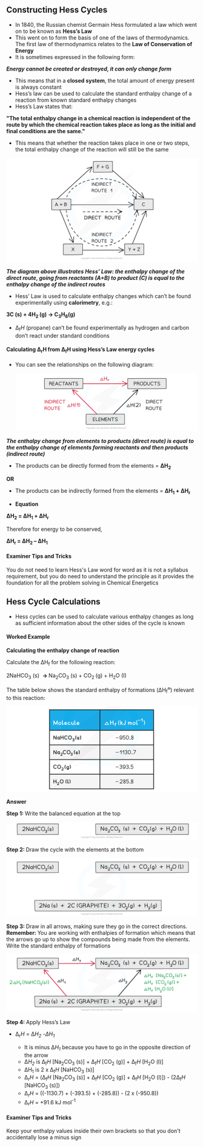 Constructing Hess Cycles
------------------------

* In 1840, the Russian chemist Germain Hess formulated a law which went on to be known as <b>Hess’s Law</b>
* This went on to form the basis of one of the laws of thermodynamics. The first law of thermodynamics relates to the <b>Law of Conservation of Energy</b>
* It is sometimes expressed in the following form:

*<b>Energy cannot be created or destroyed, it can only change form</b>*

* This means that in a <b>closed system</b>, the total amount of energy present is always constant
* Hess’s law can be used to calculate the standard enthalpy change of a reaction from known standard enthalpy changes
* Hess’s Law<b> </b>states that:

<b>"The total enthalpy change in a chemical reaction is independent of the route by which the chemical reaction takes place as long as the initial and final conditions are the same."</b>

* This means that whether the reaction takes place in one or two steps, the total enthalpy change of the reaction will still be the same

![Chemical Energetics Hess Cycles, downloadable AS & A Level Chemistry revision notes](1.5-Chemical-Energetics-Hess-Cycles.png)

*<b>The diagram above illustrates Hess’ Law: the enthalpy change of the direct route, going from reactants (A+B) to product (C) is equal to the enthalpy change of the indirect routes</b>*

* Hess’ Law is used to calculate enthalpy changes which can’t be found experimentally using <b>calorimetry</b>, e.g.:

<b>3C (s) + 4H</b><sub><b>2 </b></sub><b>(g) → C</b><sub><b>3</b></sub><b>H</b><sub><b>8</b></sub><b>(g)</b>

* Δ<sub>f</sub>*H* (propane) can’t be found experimentally as hydrogen and carbon don’t react under standard conditions

#### Calculating Δ<sub>r</sub>H<sub> </sub>from Δ<sub>f</sub>H using Hess’s Law energy cycles

* You can see the relationships on the following diagram:

  ![Chemical Energetics Direct and Indirect Routes, downloadable AS & A Level Chemistry revision notes](1.5-Chemical-Energetics-Direct-and-Indirect-Routes.png)

*<b>The enthalpy change from elements to products (direct route) is equal to the enthalpy change of elements forming reactants and then products (indirect route)</b>*

* The products can be directly formed from the elements = <b>ΔH</b><sub><b>2</b></sub>

<b>OR</b>

* The products can be indirectly formed from the elements = <b>ΔH</b><sub><b>1</b></sub><b> + ΔH</b><sub><b>r</b></sub>

* <b>Equation</b>

<b>ΔH</b><sub><b>2</b></sub><b> = ΔH</b><sub><b>1</b></sub><b> + ΔH</b><sub><b>r</b></sub>

Therefore for energy to be conserved,

<b>ΔH</b><sub><b>r </b></sub><b>= ΔH</b><sub><b>2</b></sub><b> – ΔH</b><sub><b>1</b></sub>

#### Examiner Tips and Tricks

You do not need to learn Hess's Law word for word as it is not a syllabus requirement, but you do need to understand the principle as it provides the foundation for all the problem solving in Chemical Energetics

Hess Cycle Calculations
-----------------------

* Hess cycles can be used to calculate various enthalpy changes as long as sufficient information about the other sides of the cycle is known

#### Worked Example

<b>Calculating the enthalpy change of reaction</b>

Calculate the ΔH<sub>f</sub> for the following reaction:

2NaHCO<sub>3</sub> (s)  <b>→ </b>Na<sub>2</sub>CO<sub>3</sub> (s) + CO<sub>2 </sub>(g) + H<sub>2</sub>O (I)

The table below shows the standard enthalpy of formations (ΔH<sub>f</sub><sup>ꝋ</sup>) relevant to this reaction:

![](WE-Chemical-Energetics-Calculating-the-enthalpy-change-of-reaction.png)

<b>Answer</b>

<b>Step 1: </b>Write the balanced equation at the top

![Chemical Energetics Step 1 - Calculating the enthalpy change of formation, downloadable AS & A Level Chemistry revision notes](1.5-Chemical-Energetics-Step-1-Calculating-the-enthalpy-change-of-formation.png)

<b>Step 2: </b>Draw the cycle with the elements at the bottom

![Chemical Energetics Step 2 - Calculating the enthalpy change of formation, downloadable AS & A Level Chemistry revision notes](1.5-Chemical-Energetics-Step-2-Calculating-the-enthalpy-change-of-formation.png)

<b>Step 3: </b>Draw in all arrows, making sure they go in the correct directions. <b>Remember: </b>You are working with enthalpies of formation which means that the arrows go up to show the compounds being made from the elements. Write the standard enthalpy of formations

![Chemical Energetics Step 3 - Calculating the enthalpy change of formation_1, downloadable AS & A Level Chemistry revision notes](1.5-Chemical-Energetics-Step-3-Calculating-the-enthalpy-change-of-formation_1.png)

<b>Step 4: </b>Apply Hess’s Law

* Δ<sub>r</sub>*H* = Δ*H*<sub>*2*</sub> *-*Δ*H*<sub>*1*</sub>

  + It is minus Δ*H*<sub>*1*</sub> because you have to go in the opposite direction of the arrow
  + Δ*H*<sub>*2*</sub> is Δ<sub>f</sub>*H* [Na<sub>2</sub>CO<sub>3</sub> (s)] + Δ<sub>f</sub>*H* [CO<sub>2</sub> (g)] + Δ<sub>f</sub>*H* [H<sub>2</sub>O (l)]
  + ΔH<sub>1</sub> is 2 x Δ<sub>f</sub>*H* [NaHCO<sub>3</sub> (s)]
  + Δ<sub>r</sub>*H* = (Δ<sub>f</sub>*H* [Na<sub>2</sub>CO<sub>3</sub> (s)] + Δ<sub>f</sub>*H* [CO<sub>2</sub> (g)] + Δ<sub>f</sub>*H* [H<sub>2</sub>O (l)]) - (2Δ<sub>f</sub>*H* [NaHCO<sub>3</sub> (s)])
  + Δ<sub>r</sub>*H* = ((-1130.7) + (-393.5) + (-285.8)) - (2 x (-950.8))
  + Δ<sub>r</sub>*H* = +91.6 kJ mol<sup>-1</sup>

#### Examiner Tips and Tricks

Keep your enthalpy values inside their own brackets so that you don't accidentally lose a minus sign
